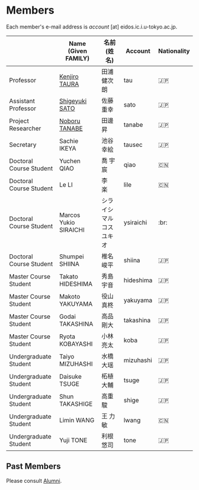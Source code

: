 # Members

Each member's e-mail address is _account_ [at] eidos.ic.i.u-tokyo.ac.jp.

||Name (Given FAMILY)|名前 (姓 名)|Account|Nationality|
|---|---|---|---|---|
|Professor|[Kenjiro TAURA](https://www.eidos.ic.i.u-tokyo.ac.jp/~tau/) |田浦 健次朗|tau|:jp:|
|Assistant Professor|[Shigeyuki SATO](https://www.eidos.ic.i.u-tokyo.ac.jp/~sato/) |佐藤 重幸|sato|:jp:|
|Project Researcher|[Noboru TANABE](https://www.linkedin.com/in/noboru-tanabe-8014846a/)|田邊 昇|tanabe|:jp:|
|Secretary|Sachie IKEYA|池谷 幸絵|tausec|:jp:|
|Doctoral Course Student|Yuchen QIAO|喬 宇宸 |qiao|:cn:|
|Doctoral Course Student|Le LI |李　楽 |lile|:cn:|
|Doctoral Course Student|Marcos Yukio SIRAICHI|シライシ マルコス ユキオ|ysiraichi|:br:|
|Doctoral Course Student|Shumpei SHIINA|椎名 峻平 |shiina|:jp:|
|Master Course Student|Takato HIDESHIMA|秀島 宇音 |hideshima |:jp:|
|Master Course Student|Makoto YAKUYAMA|役山 真柊|yakuyama|:jp:|
|Master Course Student|Godai TAKASHINA|高品 剛大|takashina|:jp:|
|Master Course Student|Ryota KOBAYASHI|小林 亮太|koba|:jp:|
|Undergraduate Student|Taiyo MIZUHASHI|水橋 大瑶|mizuhashi|:jp:|
|Undergraduate Student|Daisuke TSUGE|柘植 大輔|tsuge|:jp:|
|Undergraduate Student|Shun TAKASHIGE|高重 駿|shige|:jp:|
|Undergraduate Student|Limin WANG|王 力敏|lwang|:cn:|
|Undergraduate Student|Yuji TONE|利根 悠司|tone|:jp:|

## Past Members

Please consult [Alumni](alumni.md).
